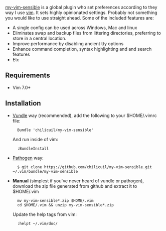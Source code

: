 [my-vim-sensible](https://github.com/chilicuil/my-vim-sensible) is a global plugin who set preferences according to they way I use [vim](http://vim.org). It sets highly opinionated settings. Probably not something you would like to use straight ahead. Some of the included features are:

- A single config can be used across Windows, Mac and linux
- Eliminates swap and backup files from littering directories, preferring to store in a central location.
- Improve performance by disabling ancient tty options
- Enhance command completion, syntax highlighting and and search features
- Etc

Requirements
------------

* Vim 7.0+

Installation
------------

- [Vundle](https://github.com/gmarik/vundle) way (recommended), add the following to your $HOME/.vimrc file:

        Bundle 'chilicuil/my-vim-sensible'

    And run inside of vim:

        :BundleInstall

- [Pathogen](https://github.com/tpope/vim-pathogen) way:

        $ git clone https://github.com/chilicuil/my-vim-sensible.git ~/.vim/bundle/my-vim-sensible

- **Manual** (simplest if you've never heard of vundle or pathogen), download the zip file generated from github and extract it to $HOME/.vim

        mv my-vim-sensible*.zip $HOME/.vim
        cd $HOME/.vim && unzip my-vim-sensible*.zip

    Update the help tags from vim:

        :helpt ~/.vim/doc/
